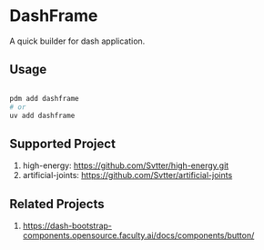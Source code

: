# DashFrame

A quick builder for dash application.

## Usage

```bash

pdm add dashframe
# or
uv add dashframe

```

## Supported Project

1.  high-energy: <https://github.com/Svtter/high-energy.git>
2.  artificial-joints: <https://github.com/Svtter/artificial-joints>

## Related Projects

1.  <https://dash-bootstrap-components.opensource.faculty.ai/docs/components/button/>
